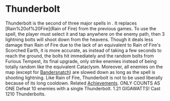 # Thunderbolt

Thunderbolt is the second of three major spells in . It replaces [Rain%20of%20Fire](Rain of Fire) from the previous games. To use the spell, the player must select it and tap anywhere on the enemy path, then 3 lightning bolts will shoot down from the heavens. Though it deals less damage than Rain of Fire due to the lack of an equivalent to Rain of Fire's Scorched Earth, it is more accurate, as instead of taking a few seconds to reach the ground, the bolts hit immediately and the random bolts from Furious Tempest, its final upgrade, only strike enemies instead of being totally random like the equivalent Cataclysm. Moreover, all enemies on the map (except for [Bandersnatch](Bandersnatches)) are slowed down as long as the spell is shooting lightning.
Like Rain of Fire, Thunderbolt is not to be used liberally because of its long cooldown.
Related [Achievements](Achievements).
 ONLY COUNTS AS ONE Defeat 10 enemies with a single Thunderbolt.
 1.21 GIGAWATTS! Cast 1210 Thunderbolts.